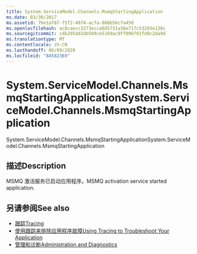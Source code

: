 ```yaml
---
title: System.ServiceModel.Channels.MsmqStartingApplication
ms.date: 03/30/2017
ms.assetid: 76e1af87-f5f2-4974-acfa-868b56cfa450
ms.openlocfilehash: ac8caecc3273ecca0d5731a36e717c53203e138c
ms.sourcegitcommit: cdb295dd1db589ce5169ac9ff096f01fd0c2da9d
ms.translationtype: MT
ms.contentlocale: zh-CN
ms.lasthandoff: 06/09/2020
ms.locfileid: "84582369"
---
```

# <a name="systemservicemodelchannelsmsmqstartingapplication"></a><span data-ttu-id="09a1a-102">System.ServiceModel.Channels.MsmqStartingApplication</span><span class="sxs-lookup"><span data-stu-id="09a1a-102">System.ServiceModel.Channels.MsmqStartingApplication</span></span>
<span data-ttu-id="09a1a-103">System.ServiceModel.Channels.MsmqStartingApplication</span><span class="sxs-lookup"><span data-stu-id="09a1a-103">System.ServiceModel.Channels.MsmqStartingApplication</span></span>  
  
## <a name="description"></a><span data-ttu-id="09a1a-104">描述</span><span class="sxs-lookup"><span data-stu-id="09a1a-104">Description</span></span>  
 <span data-ttu-id="09a1a-105">MSMQ 激活服务已启动应用程序。</span><span class="sxs-lookup"><span data-stu-id="09a1a-105">MSMQ activation service started application.</span></span>  
  
## <a name="see-also"></a><span data-ttu-id="09a1a-106">另请参阅</span><span class="sxs-lookup"><span data-stu-id="09a1a-106">See also</span></span>

- [<span data-ttu-id="09a1a-107">跟踪</span><span class="sxs-lookup"><span data-stu-id="09a1a-107">Tracing</span></span>](index.md)
- [<span data-ttu-id="09a1a-108">使用跟踪来排除应用程序故障</span><span class="sxs-lookup"><span data-stu-id="09a1a-108">Using Tracing to Troubleshoot Your Application</span></span>](using-tracing-to-troubleshoot-your-application.md)
- [<span data-ttu-id="09a1a-109">管理和诊断</span><span class="sxs-lookup"><span data-stu-id="09a1a-109">Administration and Diagnostics</span></span>](../index.md)
